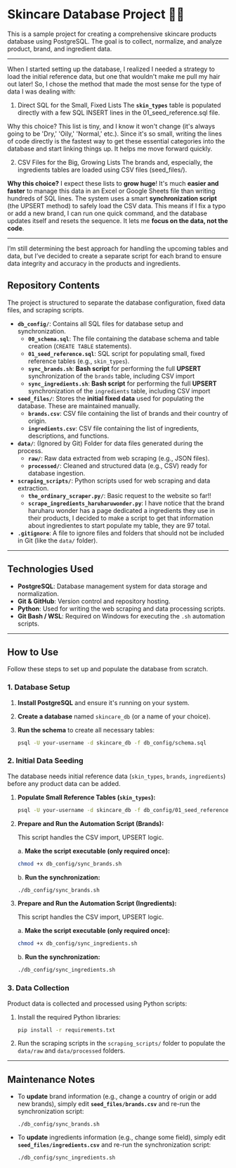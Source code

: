 # Skincare Database Project 🧴✨

This is a sample project for creating a comprehensive skincare products database using PostgreSQL. The goal is to collect, normalize, and analyze product, brand, and ingredient data.

---

When I started setting up the database, I realized I needed a strategy to load the initial reference data, but one that wouldn't make me pull my hair out later! So, I chose the method that made the most sense for the type of data I was dealing with:

1. Direct SQL for the Small, Fixed Lists
The **`skin_types`** table is populated directly with a few SQL INSERT lines in the 01_seed_reference.sql file.

Why this choice? This list is tiny, and I know it won't change (it's always going to be 'Dry,' 'Oily,' 'Normal,' etc.). Since it's so small, writing the lines of code directly is the fastest way to get these essential categories into the database and start linking things up. It helps me move forward quickly.

2. CSV Files for the Big, Growing Lists
The brands and, especially, the ingredients tables are loaded using CSV files (seed_files/).

 **Why this choice?** I expect these lists to **grow huge**! It's much **easier and faster** to manage this data in an Excel or Google Sheets file than writing hundreds of SQL lines. The system uses a smart **synchronization script** (the UPSERT method) to safely load the CSV data. This means if I fix a typo or add a new brand, I can run one quick command, and the database updates itself and resets the sequence. It lets me **focus on the data, not the code**.

---
I’m still determining the best approach for handling the upcoming tables and data, but I’ve decided to create a separate script for each brand to ensure data integrity and accuracy in the products and ingredients.

## Repository Contents

The project is structured to separate the database configuration, fixed data files, and scraping scripts.

- **`db_config/`**: Contains all SQL files for database setup and synchronization.
    - **`00_schema.sql`**: The file containing the database schema and table creation (`CREATE TABLE` statements).
    - **`01_seed_reference.sql`**: SQL script for populating small, fixed reference tables (e.g., `skin_types`).
    - **`sync_brands.sh`**: **Bash script** for performing the full **UPSERT** synchronization of the `brands` table, including CSV import
    - **`sync_ingredients.sh`**: **Bash script** for performing the full **UPSERT** synchronization of the `ingredients` table, including CSV import
- **`seed_files/`**: Stores the **initial fixed data** used for populating the database. These are maintained manually.
    - **`brands.csv`**: CSV file containing the list of brands and their country of origin.
    - **`ingredients.csv`**: CSV file containing the list of ingredients, descriptions, and functions.
- **`data/`**: (Ignored by Git) Folder for data files generated during the process.
    - **`raw/`**: Raw data extracted from web scraping (e.g., JSON files).
    - **`processed/`**: Cleaned and structured data (e.g., CSV) ready for database ingestion.
- **`scraping_scripts/`**: Python scripts used for web scraping and data extraction.
    - **`the_ordinary_scraper.py/`**: Basic request to the website so far!!
    - **`scrape_ingredients_haruharuwonder.py`**: I have notice that the brand haruharu wonder has a page dedicated a ingredients they use in their products, I decided to make a script to get that information about ingredientes to start populate my table, they are 97 total.
- **`.gitignore`**: A file to ignore files and folders that should not be included in Git (like the `data/` folder).

---

## Technologies Used

- **PostgreSQL**: Database management system for data storage and normalization.
- **Git & GitHub**: Version control and repository hosting.
- **Python**: Used for writing the web scraping and data processing scripts.
- **Git Bash / WSL**: Required on Windows for executing the `.sh` automation scripts.

---

## How to Use

Follow these steps to set up and populate the database from scratch.

### 1. Database Setup

1.  **Install PostgreSQL** and ensure it's running on your system.
2.  **Create a database** named `skincare_db` (or a name of your choice).
3.  **Run the schema** to create all necessary tables:

    ```bash
    psql -U your-username -d skincare_db -f db_config/schema.sql
    ```

### 2. Initial Data Seeding

The database needs initial reference data (`skin_types`, `brands`, `ingredients`) before any product data can be added.

1.  **Populate Small Reference Tables (`skin_types`):**

    ```bash
    psql -U your-username -d skincare_db -f db_config/01_seed_reference.sql
    ```

2.  **Prepare and Run the Automation Script (Brands):**

    This script handles the CSV import, UPSERT logic.

    a. **Make the script executable (only required once):**
    ```bash
    chmod +x db_config/sync_brands.sh
    ```

    b. **Run the synchronization:**
    ```bash
    ./db_config/sync_brands.sh
    ```

3.  **Prepare and Run the Automation Script (Ingredients):**

    This script handles the CSV import, UPSERT logic.

    a. **Make the script executable (only required once):**
    ```bash
    chmod +x db_config/sync_ingredients.sh
    ```

    b. **Run the synchronization:** 
    ```bash
    ./db_config/sync_ingredients.sh
    ```

### 3. Data Collection

Product data is collected and processed using Python scripts:

1.  Install the required Python libraries:

    ```bash
    pip install -r requirements.txt
    ```

2.  Run the scraping scripts in the `scraping_scripts/` folder to populate the `data/raw` and `data/processed` folders.

---

## Maintenance Notes

-   To **update** brand information (e.g., change a country of origin or add new brands), simply edit **`seed_files/brands.csv`** and re-run the synchronization script:
    ```GIT bash
    ./db_config/sync_brands.sh
    ```

-   To **update** ingredients information (e.g., change some field), simply edit **`seed_files/ingredients.csv`** and re-run the synchronization script:
    ```GIT bash
    ./db_config/sync_ingredients.sh
    ```